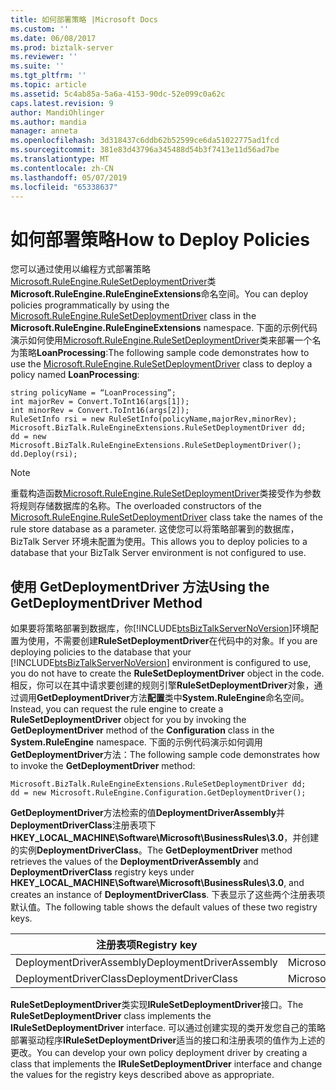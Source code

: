 ```yaml
---
title: 如何部署策略 |Microsoft Docs
ms.custom: ''
ms.date: 06/08/2017
ms.prod: biztalk-server
ms.reviewer: ''
ms.suite: ''
ms.tgt_pltfrm: ''
ms.topic: article
ms.assetid: 5c4ab85a-5a6a-4153-90dc-52e099c0a62c
caps.latest.revision: 9
author: MandiOhlinger
ms.author: mandia
manager: anneta
ms.openlocfilehash: 3d318437c6ddb62b52599ce6da51022775ad1fcd
ms.sourcegitcommit: 381e83d43796a345488d54b3f7413e11d56ad7be
ms.translationtype: MT
ms.contentlocale: zh-CN
ms.lasthandoff: 05/07/2019
ms.locfileid: "65338637"
---
```

# <a name="how-to-deploy-policies"></a><span data-ttu-id="65a0a-102">如何部署策略</span><span class="sxs-lookup"><span data-stu-id="65a0a-102">How to Deploy Policies</span></span>
<span data-ttu-id="65a0a-103">您可以通过使用以编程方式部署策略[Microsoft.RuleEngine.RuleSetDeploymentDriver](http://msdn.microsoft.com/library/microsoft.ruleengine.rulesetdeploymentdriver.aspx)类**Microsoft.RuleEngine.RuleEngineExtensions**命名空间。</span><span class="sxs-lookup"><span data-stu-id="65a0a-103">You can deploy policies programmatically by using the [Microsoft.RuleEngine.RuleSetDeploymentDriver](http://msdn.microsoft.com/library/microsoft.ruleengine.rulesetdeploymentdriver.aspx) class in the **Microsoft.RuleEngine.RuleEngineExtensions** namespace.</span></span> <span data-ttu-id="65a0a-104">下面的示例代码演示如何使用[Microsoft.RuleEngine.RuleSetDeploymentDriver](http://msdn.microsoft.com/library/microsoft.ruleengine.rulesetdeploymentdriver.aspx)类来部署一个名为策略**LoanProcessing**:</span><span class="sxs-lookup"><span data-stu-id="65a0a-104">The following sample code demonstrates how to use the [Microsoft.RuleEngine.RuleSetDeploymentDriver](http://msdn.microsoft.com/library/microsoft.ruleengine.rulesetdeploymentdriver.aspx) class to deploy a policy named **LoanProcessing**:</span></span>  
  
```  
string policyName = “LoanProcessing”;  
int majorRev = Convert.ToInt16(args[1]);  
int minorRev = Convert.ToInt16(args[2]);  
RuleSetInfo rsi = new RuleSetInfo(policyName,majorRev,minorRev);  
Microsoft.BizTalk.RuleEngineExtensions.RuleSetDeploymentDriver dd;  
dd = new Microsoft.BizTalk.RuleEngineExtensions.RuleSetDeploymentDriver();  
dd.Deploy(rsi);  
```  
  
> [!NOTE]
>  <span data-ttu-id="65a0a-105">重载构造函数[Microsoft.RuleEngine.RuleSetDeploymentDriver](http://msdn.microsoft.com/library/microsoft.ruleengine.rulesetdeploymentdriver.aspx)类接受作为参数将规则存储数据库的名称。</span><span class="sxs-lookup"><span data-stu-id="65a0a-105">The overloaded constructors of the [Microsoft.RuleEngine.RuleSetDeploymentDriver](http://msdn.microsoft.com/library/microsoft.ruleengine.rulesetdeploymentdriver.aspx) class take the names of the rule store database as a parameter.</span></span> <span data-ttu-id="65a0a-106">这使您可以将策略部署到的数据库，BizTalk Server 环境未配置为使用。</span><span class="sxs-lookup"><span data-stu-id="65a0a-106">This allows you to deploy policies to a database that your BizTalk Server environment is not configured to use.</span></span>  
  
## <a name="using-the-getdeploymentdriver-method"></a><span data-ttu-id="65a0a-107">使用 GetDeploymentDriver 方法</span><span class="sxs-lookup"><span data-stu-id="65a0a-107">Using the GetDeploymentDriver Method</span></span>  
 <span data-ttu-id="65a0a-108">如果要将策略部署到数据库，你[!INCLUDE[btsBizTalkServerNoVersion](../includes/btsbiztalkservernoversion-md.md)]环境配置为使用，不需要创建**RuleSetDeploymentDriver**在代码中的对象。</span><span class="sxs-lookup"><span data-stu-id="65a0a-108">If you are deploying policies to the database that your [!INCLUDE[btsBizTalkServerNoVersion](../includes/btsbiztalkservernoversion-md.md)] environment is configured to use, you do not have to create the **RuleSetDeploymentDriver** object in the code.</span></span> <span data-ttu-id="65a0a-109">相反，你可以在其中请求要创建的规则引擎**RuleSetDeploymentDriver**对象，通过调用**GetDeploymentDriver**方法**配置**类中**System.RuleEngine**命名空间。</span><span class="sxs-lookup"><span data-stu-id="65a0a-109">Instead, you can request the rule engine to create a **RuleSetDeploymentDriver** object for you by invoking the **GetDeploymentDriver** method of the **Configuration** class in the **System.RuleEngine** namespace.</span></span> <span data-ttu-id="65a0a-110">下面的示例代码演示如何调用**GetDeploymentDriver**方法：</span><span class="sxs-lookup"><span data-stu-id="65a0a-110">The following sample code demonstrates how to invoke the **GetDeploymentDriver** method:</span></span>  
  
```  
Microsoft.BizTalk.RuleEngineExtensions.RuleSetDeploymentDriver dd;  
dd = new Microsoft.RuleEngine.Configuration.GetDeploymentDriver();  
```  
  
 <span data-ttu-id="65a0a-111">**GetDeploymentDriver**方法检索的值**DeploymentDriverAssembly**并**DeploymentDriverClass**注册表项下**HKEY_LOCAL_MACHINE\Software\Microsoft\BusinessRules\3.0**，并创建的实例**DeploymentDriverClass**。</span><span class="sxs-lookup"><span data-stu-id="65a0a-111">The **GetDeploymentDriver** method retrieves the values of the **DeploymentDriverAssembly** and **DeploymentDriverClass** registry keys under **HKEY_LOCAL_MACHINE\Software\Microsoft\BusinessRules\3.0**, and creates an instance of **DeploymentDriverClass**.</span></span> <span data-ttu-id="65a0a-112">下表显示了这些两个注册表项默认值。</span><span class="sxs-lookup"><span data-stu-id="65a0a-112">The following table shows the default values of these two registry keys.</span></span>  
  
|<span data-ttu-id="65a0a-113">注册表项</span><span class="sxs-lookup"><span data-stu-id="65a0a-113">Registry key</span></span>|<span data-ttu-id="65a0a-114">ReplTest1</span><span class="sxs-lookup"><span data-stu-id="65a0a-114">Value</span></span>|  
|------------------|-----------|  
|<span data-ttu-id="65a0a-115">DeploymentDriverAssembly</span><span class="sxs-lookup"><span data-stu-id="65a0a-115">DeploymentDriverAssembly</span></span>|<span data-ttu-id="65a0a-116">Microsoft.BizTalk.RuleEngineExtensions</span><span class="sxs-lookup"><span data-stu-id="65a0a-116">Microsoft.BizTalk.RuleEngineExtensions</span></span>|  
|<span data-ttu-id="65a0a-117">DeploymentDriverClass</span><span class="sxs-lookup"><span data-stu-id="65a0a-117">DeploymentDriverClass</span></span>|<span data-ttu-id="65a0a-118">Microsoft.BizTalk.RuleEngineExtensions.RuleSetDeploymentDriver</span><span class="sxs-lookup"><span data-stu-id="65a0a-118">Microsoft.BizTalk.RuleEngineExtensions.RuleSetDeploymentDriver</span></span>|  
  
 <span data-ttu-id="65a0a-119">**RuleSetDeploymentDriver**类实现**IRuleSetDeploymentDriver**接口。</span><span class="sxs-lookup"><span data-stu-id="65a0a-119">The **RuleSetDeploymentDriver** class implements the **IRuleSetDeploymentDriver** interface.</span></span> <span data-ttu-id="65a0a-120">可以通过创建实现的类开发您自己的策略部署驱动程序**IRuleSetDeploymentDriver**适当的接口和注册表项的值作为上述的更改。</span><span class="sxs-lookup"><span data-stu-id="65a0a-120">You can develop your own policy deployment driver by creating a class that implements the **IRuleSetDeploymentDriver** interface and change the values for the registry keys described above as appropriate.</span></span>